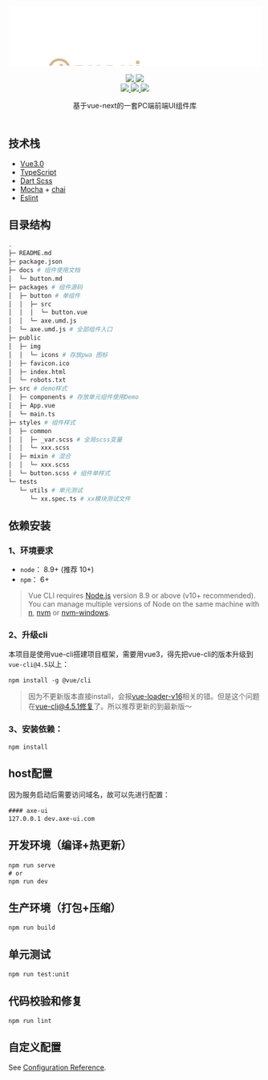 <!-- # axe-ui -->
<p align="center">
   <img src="./axe-ui.svg">
</p>


<p align="center">
  <!-- <a href="https://travis-ci.org/DFE-evernote/axe-ui">
    <img src="https://travis-ci.org/DFE-evernote/axe-ui.svg?branch=main">
  </a>
  <a href="https://coveralls.io/github/DFE-evernote/axe-ui?branch=main">
    <img src="https://coveralls.io/repos/github/DFE-evernote/axe-ui/badge.svg?branch=main">
  </a> -->
  <!-- <a href="https://cdnjs.com/libraries/axe-ui">
    <img src="https://img.shields.io/cdnjs/v/axe-ui.svg">
  </a> -->
  <a href="https://www.npmjs.org/package/axe-ui">
    <img src="https://img.shields.io/npm/v/axe-ui.svg">
  </a>
  <a href="https://npmcharts.com/compare/axe-ui?minimal=true">
    <img src="http://img.shields.io/npm/dm/axe-ui.svg">
  </a>
  <br>
  <a href="http://img.badgesize.io/https://unpkg.com/axe-ui/dist/axe.umd.js?compression=gzip&label=gzip%20size:%20JS">
    <img src="http://img.badgesize.io/https://unpkg.com/axe-ui/dist/axe.umd.js?compression=gzip&label=gzip%20size:%20JS">
  </a>
  <a href="http://img.badgesize.io/https://unpkg.com/axe-ui/dist/axe.css?compression=gzip&label=gzip%20size:%20CSS">
    <img src="http://img.badgesize.io/https://unpkg.com/axe-ui/dist/axe.css?compression=gzip&label=gzip%20size:%20CSS">
  </a>
  <a href="LICENSE">
    <img src="https://img.shields.io/badge/License-MIT-yellow.svg">
  </a>
</p>


<div align="center" style="margin-bottom: 50px">
   基于vue-next的一套PC端前端UI组件库
</div>

## 技术栈
* [Vue3.0](https://cn.vuejs.org/)
* [TypeScript](https://www.tslang.cn/)
* [Dart Scss](https://sass-lang.com/)
* [Mocha](https://mochajs.org/) + [chai](https://www.chaijs.com/)
* [Eslint](https://eslint.bootcss.com/)

## 目录结构
```bash
.
├─ README.md
├─ package.json
├─ docs # 组件使用文档
│  └─ button.md
├─ packages # 组件源码
│  ├─ button # 单组件
│  │  ├─ src
│  │  │  └─ button.vue
│  │  └─ axe.umd.js
│  └─ axe.umd.js # 全部组件入口
├─ public
│  ├─ img
│  │  └─ icons # 存放pwa 图标
│  ├─ favicon.ico
│  ├─ index.html
│  └─ robots.txt
├─ src # demo样式
│  ├─ components # 存放单元组件使用Demo
│  ├─ App.vue
│  └─ main.ts
├─ styles # 组件样式
│  ├─ common
│  │  ├─ _var.scss # 全局scss变量
│  │  └─ xxx.scss
│  ├─ mixin # 混合
│  │  └─ xxx.scss
│  └─ button.scss # 组件单样式
└─ tests
   └─ utils # 单元测试
      └─ xx.spec.ts # xx模块测试文件
```
## 依赖安装
### 1、环境要求
- `node`： 8.9+ (推荐 10+)
- `npm`： 6+

> Vue CLI  requires [Node.js](https://nodejs.org/en/) version 8.9 or above (v10+ recommended). You can manage multiple versions of Node on the same machine with [n](https://github.com/tj/n), [nvm](https://github.com/nvm-sh/nvm) or [nvm-windows](https://github.com/coreybutler/nvm-windows). 

### 2、升级cli
本项目是使用vue-cli搭建项目框架，需要用vue3，得先把vue-cli的版本升级到`vue-cli@4.5`以上：
```
npm install -g @vue/cli
```
> 因为不更新版本直接install，会报[vue-loader-v16](https://github.com/vuejs/vue-cli/pull/5718#issuecomment-673360542)相关的错。但是这个问题在[vue-cli@4.5.1修复](https://github.com/vuejs/vue-cli/blob/dev/CHANGELOG.md#bug-bug-fix-7)了。所以推荐更新的到最新版～

### 3、安装依赖：
```
npm install
```
## host配置
因为服务启动后需要访问域名，故可以先进行配置：

```
#### axe-ui
127.0.0.1 dev.axe-ui.com
```
## 开发环境（编译+热更新）
```
npm run serve
# or
npm run dev
```

## 生产环境（打包+压缩）
```
npm run build
```

## 单元测试
```
npm run test:unit
```

## 代码校验和修复
```
npm run lint
```

## 自定义配置
See [Configuration Reference](https://cli.vuejs.org/config/).

